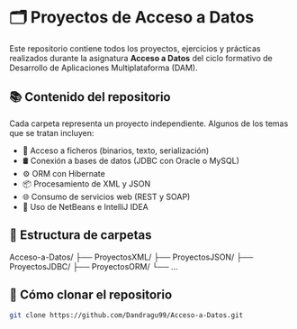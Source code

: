 # 🗂️ Proyectos de Acceso a Datos

Este repositorio contiene todos los proyectos, ejercicios y prácticas realizados durante la asignatura **Acceso a Datos** del ciclo formativo de Desarrollo de Aplicaciones Multiplataforma (DAM).

## 📚 Contenido del repositorio

Cada carpeta representa un proyecto independiente. Algunos de los temas que se tratan incluyen:

- 📁 Acceso a ficheros (binarios, texto, serialización)
- 🛢️ Conexión a bases de datos (JDBC con Oracle o MySQL)
- ⚙️ ORM con Hibernate
- 📦 Procesamiento de XML y JSON
- 🌐 Consumo de servicios web (REST y SOAP)
- 📌 Uso de NetBeans e IntelliJ IDEA

## 🧱 Estructura de carpetas

Acceso-a-Datos/
├── ProyectosXML/
├── ProyectosJSON/
├── ProyectosJDBC/
├── ProyectosORM/
└── ...



## 🚀 Cómo clonar el repositorio

```bash
git clone https://github.com/Dandragu99/Acceso-a-Datos.git
